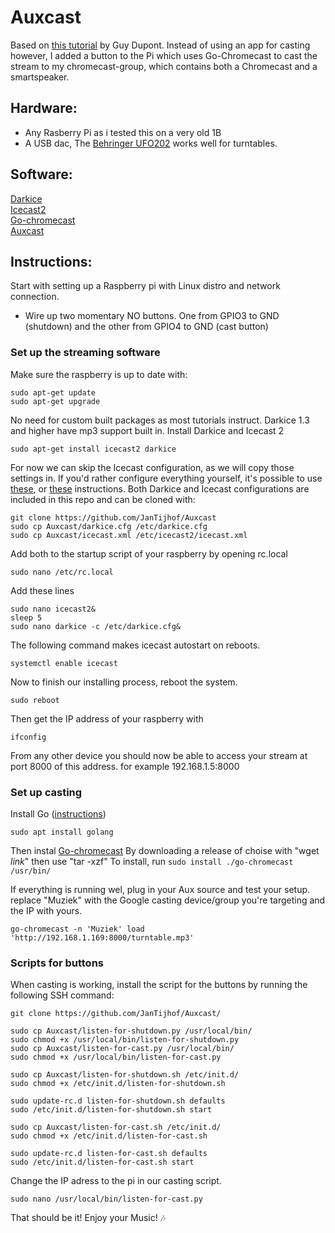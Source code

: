 # Auxcast

Based on [this tutorial](https://dupontgu.medium.com/how-to-stream-your-record-player-throughout-your-home-for-cheap-fb044368a240) by Guy Dupont. Instead of using an app for casting however, I added a button to the Pi which uses Go-Chromecast to cast the stream to my chromecast-group, which contains both a Chromecast and a smartspeaker.

<h2>Hardware:</h2>

+ Any Rasberry Pi as i tested this on a very old 1B<br/>
+ A USB dac, The [Behringer UFO202](https://www.behringer.com/behringer/product?modelCode=P0A12) works well for turntables.

<h2>Software:</h2>

[Darkice](http://www.darkice.org/)<br/>
[Icecast2](https://icecast.org/)<br/>
[Go-chromecast](https://github.com/vishen/go-chromecast/blob/master/README.md)<br/>
[Auxcast](https://github.com/JanTijhof/Auxcast)


<h2>Instructions:</h2>
Start with setting up a Raspberry pi with Linux distro and network connection.

+ Wire up two momentary NO buttons. One from GPIO3 to GND (shutdown) and the other from GPIO4 to GND (cast button)

<h3>Set up the streaming software</h3>

Make sure the raspberry is up to date with: 
````
sudo apt-get update
sudo apt-get upgrade
````

No need for custom built packages as most tutorials instruct. Darkice 1.3 and higher have mp3 support built in.
Install Darkice and Icecast 2
````
sudo apt-get install icecast2 darkice
````
For now we can skip the Icecast configuration, as we will copy those settings in. If you'd rather configure everything yourself, it's possible to use [these](https://maker.pro/raspberry-pi/projects/how-to-build-an-internet-radio-station-with-raspberry-pi-darkice-and-icecast), or [these](https://circuitdigest.com/microcontroller-projects/raspberry-pi-internet-radio-and-streaming-station) instructions.
Both Darkice and Icecast configurations are included in this repo and can be cloned with:
````
git clone https://github.com/JanTijhof/Auxcast
sudo cp Auxcast/darkice.cfg /etc/darkice.cfg
sudo cp Auxcast/icecast.xml /etc/icecast2/icecast.xml
````

Add both to the startup script of your raspberry by opening rc.local
````
sudo nano /etc/rc.local
````
Add these lines
````
sudo nano icecast2&
sleep 5
sudo nano darkice -c /etc/darkice.cfg&
````

The following command makes icecast autostart on reboots.
````
systemctl enable icecast
````

Now to finish our installing process, reboot the system. 
````
sudo reboot
````

Then get the IP address of your raspberry with
````
ifconfig
````

From any other device you should now be able to access your stream at port 8000 of this address.
for example 192.168.1.5:8000

<h3>Set up casting</h3>

Install Go ([instructions](https://linuxhint.com/2-methods-install-go-raspberry-pi/))
````
sudo apt install golang
````

Then instal [Go-chromecast](https://github.com/vishen/go-chromecast)
By downloading a release of choise with "wget *link*" then use "tar -xzf"
To install, run ````sudo install ./go-chromecast /usr/bin/````

If everything is running wel, plug in your Aux source and test your setup.<br/>
replace "Muziek" with the Google casting device/group you're targeting and the IP with yours.
````
go-chromecast -n 'Muziek' load 'http://192.168.1.169:8000/turntable.mp3'
````

<h3>Scripts for buttons</h3>

When casting is working, install the script for the buttons by running the following SSH command:
````
git clone https://github.com/JanTijhof/Auxcast/

sudo cp Auxcast/listen-for-shutdown.py /usr/local/bin/
sudo chmod +x /usr/local/bin/listen-for-shutdown.py
sudo cp Auxcast/listen-for-cast.py /usr/local/bin/
sudo chmod +x /usr/local/bin/listen-for-cast.py

sudo cp Auxcast/listen-for-shutdown.sh /etc/init.d/
sudo chmod +x /etc/init.d/listen-for-shutdown.sh

sudo update-rc.d listen-for-shutdown.sh defaults
sudo /etc/init.d/listen-for-shutdown.sh start

sudo cp Auxcast/listen-for-cast.sh /etc/init.d/
sudo chmod +x /etc/init.d/listen-for-cast.sh

sudo update-rc.d listen-for-cast.sh defaults
sudo /etc/init.d/listen-for-cast.sh start
````

Change the IP adress to the pi in our casting script.
````
sudo nano /usr/local/bin/listen-for-cast.py
````

That should be it! Enjoy your Music! 🎶
